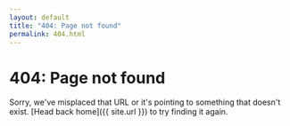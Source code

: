 ```yaml
---
layout: default
title: "404: Page not found"
permalink: 404.html
---
```


# 404: Page not found

Sorry, we've misplaced that URL or it's pointing to something that doesn't exist. [Head back home]({{ site.url }}) to try finding it again.